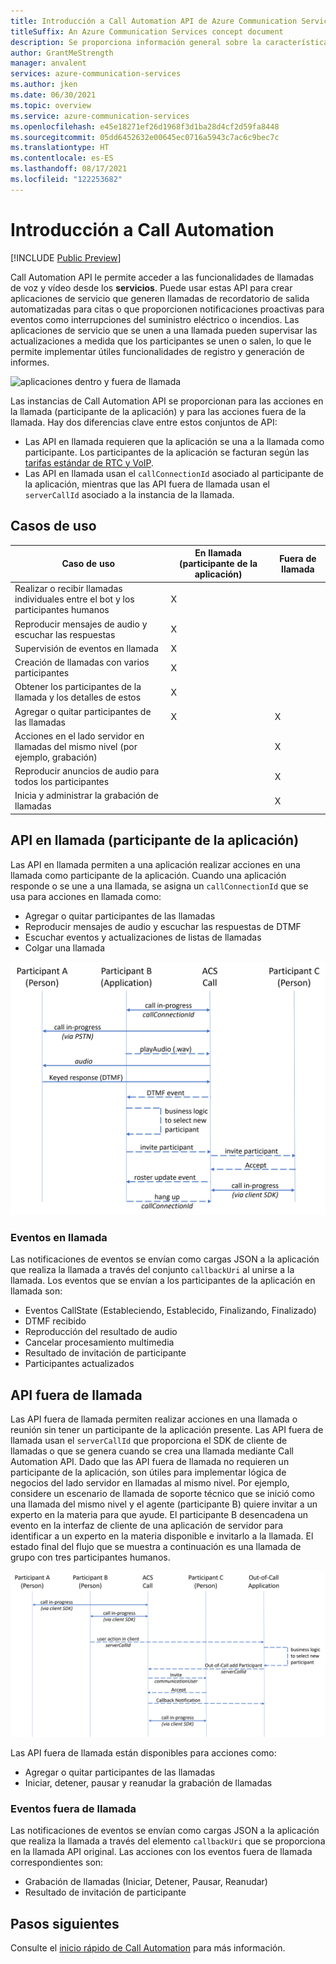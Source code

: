 ```yaml
---
title: Introducción a Call Automation API de Azure Communication Services
titleSuffix: An Azure Communication Services concept document
description: Se proporciona información general sobre la característica y las instancias de Call Automation API.
author: GrantMeStrength
manager: anvalent
services: azure-communication-services
ms.author: jken
ms.date: 06/30/2021
ms.topic: overview
ms.service: azure-communication-services
ms.openlocfilehash: e45e18271ef26d1968f3d1ba28d4cf2d59fa8448
ms.sourcegitcommit: 05dd6452632e00645ec0716a5943c7ac6c9bec7c
ms.translationtype: HT
ms.contentlocale: es-ES
ms.lasthandoff: 08/17/2021
ms.locfileid: "122253682"
---
```

# <a name="call-automation-overview"></a>Introducción a Call Automation

[!INCLUDE [Public Preview](../../includes/public-preview-include-document.md)]

Call Automation API le permite acceder a las funcionalidades de llamadas de voz y vídeo desde los **servicios**. Puede usar estas API para crear aplicaciones de servicio que generen llamadas de recordatorio de salida automatizadas para citas o que proporcionen notificaciones proactivas para eventos como interrupciones del suministro eléctrico o incendios. Las aplicaciones de servicio que se unen a una llamada pueden supervisar las actualizaciones a medida que los participantes se unen o salen, lo que le permite implementar útiles funcionalidades de registro y generación de informes.

![aplicaciones dentro y fuera de llamada](../media/call-automation-apps.png)

Las instancias de Call Automation API se proporcionan para las acciones en la llamada (participante de la aplicación) y para las acciones fuera de la llamada. Hay dos diferencias clave entre estos conjuntos de API:
- Las API en llamada requieren que la aplicación se una a la llamada como participante. Los participantes de la aplicación se facturan según las [tarifas estándar de RTC y VoIP](https://azure.microsoft.com/pricing/details/communication-services/).
- Las API en llamada usan el `callConnectionId` asociado al participante de la aplicación, mientras que las API fuera de llamada usan el `serverCallId` asociado a la instancia de la llamada. 

## <a name="use-cases"></a>Casos de uso
| Caso de uso                                                       | En llamada (participante de la aplicación) | Fuera de llamada   |
| ---------------------------------------------------------------| ------------------------- | ------------- |
| Realizar o recibir llamadas individuales entre el bot y los participantes humanos  | X                         |               |
| Reproducir mensajes de audio y escuchar las respuestas                    | X                         |               |
| Supervisión de eventos en llamada                                         | X                         |               |
| Creación de llamadas con varios participantes                        | X                         |               |
| Obtener los participantes de la llamada y los detalles de estos                  | X                         |               |
| Agregar o quitar participantes de las llamadas                                | X                         | X             |
| Acciones en el lado servidor en llamadas del mismo nivel (por ejemplo, grabación)     |                           | X             |
| Reproducir anuncios de audio para todos los participantes                   |                           | X             |
| Inicia y administrar la grabación de llamadas                                |                           | X             |

## <a name="in-call-app-participant-apis"></a>API en llamada (participante de la aplicación)

Las API en llamada permiten a una aplicación realizar acciones en una llamada como participante de la aplicación. Cuando una aplicación responde o se une a una llamada, se asigna un `callConnectionId` que se usa para acciones en llamada como:
- Agregar o quitar participantes de las llamadas
- Reproducir mensajes de audio y escuchar las respuestas de DTMF
- Escuchar eventos y actualizaciones de listas de llamadas
- Colgar una llamada

![aplicación en llamada](../media/call-automation-in-call.png)

### <a name="in-call-events"></a>Eventos en llamada
Las notificaciones de eventos se envían como cargas JSON a la aplicación que realiza la llamada a través del conjunto `callbackUri` al unirse a la llamada. Los eventos que se envían a los participantes de la aplicación en llamada son:
- Eventos CallState (Estableciendo, Establecido, Finalizando, Finalizado)
- DTMF recibido
- Reproducción del resultado de audio
- Cancelar procesamiento multimedia
- Resultado de invitación de participante
- Participantes actualizados

## <a name="out-of-call-apis"></a>API fuera de llamada
Las API fuera de llamada permiten realizar acciones en una llamada o reunión sin tener un participante de la aplicación presente. Las API fuera de llamada usan el `serverCallId` que proporciona el SDK de cliente de llamadas o que se genera cuando se crea una llamada mediante Call Automation API. Dado que las API fuera de llamada no requieren un participante de la aplicación, son útiles para implementar lógica de negocios del lado servidor en llamadas al mismo nivel. Por ejemplo, considere un escenario de llamada de soporte técnico que se inició como una llamada del mismo nivel y el agente (participante B) quiere invitar a un experto en la materia para que ayude. El participante B desencadena un evento en la interfaz de cliente de una aplicación de servidor para identificar a un experto en la materia disponible e invitarlo a la llamada. El estado final del flujo que se muestra a continuación es una llamada de grupo con tres participantes humanos.

![aplicación fuera de llamada](../media/call-automation-out-of-call.png)

Las API fuera de llamada están disponibles para acciones como:
- Agregar o quitar participantes de las llamadas
- Iniciar, detener, pausar y reanudar la grabación de llamadas
                                                       
### <a name="out-of-call-events"></a>Eventos fuera de llamada
Las notificaciones de eventos se envían como cargas JSON a la aplicación que realiza la llamada a través del elemento `callbackUri` que se proporciona en la llamada API original. Las acciones con los eventos fuera de llamada correspondientes son:
- Grabación de llamadas (Iniciar, Detener, Pausar, Reanudar)
- Resultado de invitación de participante

## <a name="next-steps"></a>Pasos siguientes
Consulte el [inicio rápido de Call Automation](../../quickstarts/voice-video-calling/call-automation-api-sample.md) para más información.
